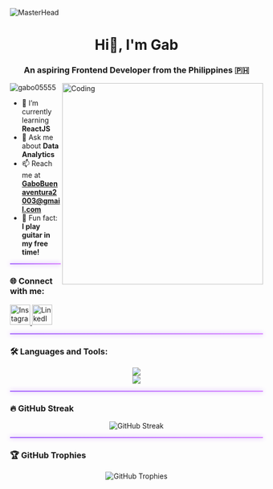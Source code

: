 ![MasterHead](https://github.com/gabo05555/TicTacToe/blob/main/Black%20and%20White%20Animated%20Coming%20Soon%20Video.gif)

<h1 align="center">Hi👋, I'm Gab</h1>
<h3 align="center">An aspiring Frontend Developer from the Philippines 🇵🇭</h3>

<img align="right" alt="Coding" width="400" src="https://camo.githubusercontent.com/2366b34bb903c09617990fb5fff4622f3e941349e846ddb7e73df872a9d21233/68747470733a2f2f63646e2e6472696262626c652e636f6d2f75736572732f3733303730332f73637265656e73686f74732f363538313234332f6176656e746f2e676966">

<p align="left"> 
  <img src="https://komarev.com/ghpvc/?username=gabo05555&label=Profile%20views&color=0e75b6&style=flat" alt="gabo05555" /> 
</p>

- 🌱 I’m currently learning **ReactJS**  
- 💬 Ask me about **Data Analytics**  
- 📫 Reach me at **GaboBuenaventura2003@gmail.com**  
- 🎸 Fun fact: **I play guitar in my free time!**

<hr style="border: none; height: 2px; background: linear-gradient(to right, #9f5afd, #d67bff); box-shadow: 0 0 10px #c084fc;">

### 🌐 Connect with me:
<p align="left">
  <a href="https://instagram.com/gabby_gabbbo" target="_blank">
    <img src="https://skillicons.dev/icons?i=instagram" alt="Instagram" height="40" />
  </a>
  <a href="https://www.linkedin.com/in/john-gabriel-buenaventura-655641370/" target="_blank">
    <img src="https://skillicons.dev/icons?i=linkedin" alt="LinkedIn" height="40" />
  </a>
</p>

<hr style="border: none; height: 2px; background: linear-gradient(to right, #9f5afd, #d67bff); box-shadow: 0 0 10px #c084fc;">

### 🛠️ Languages and Tools:
<p align="center">
  <img src="https://skillicons.dev/icons?i=html,css,bootstrap,tailwind,js,react,next,java,figma,notion" /><br>
  <img src="https://skillicons.dev/icons?i=vscode,idea,vite,mysql,supabase,git,qt,python,numpy,pandas" />
</p>

<hr style="border: none; height: 2px; background: linear-gradient(to right, #9f5afd, #d67bff); box-shadow: 0 0 10px #c084fc;">

### 🔥 GitHub Streak

<p align="center">
  <img src="https://github-readme-streak-stats.herokuapp.com/?user=gabo05555&theme=radical&fire=9f5afd&ring=d67bff&currStreakLabel=c084fc" alt="GitHub Streak" />
</p>

<hr style="border: none; height: 2px; background: linear-gradient(to right, #9f5afd, #d67bff); box-shadow: 0 0 10px #c084fc;">

### 🏆 GitHub Trophies

<p align="center">
  <img src="https://github-profile-trophy.vercel.app/?username=gabo05555&theme=radical&margin-w=10&row=1&no-frame=true" alt="GitHub Trophies" />
</p>
